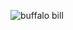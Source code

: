 ![buffalo bill](http://www.biography.com/imported/images/Biography/Images/Profiles/C/Buffalo-Bill-Cody-9252268-2-402.jpg)

